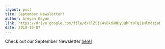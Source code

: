 ```yaml
---
layout: post
tite: September Newsletter!
author: Areyan Kayum
link: https://drive.google.com/file/d/1lZSjC4vOkd8RByJQhPz9TQi1MlMdzioN/view
date: 2018-10-07
---
```

Check out our September Newsletter [here!](https://drive.google.com/file/d/1lZSjC4vOkd8RByJQhPz9TQi1MlMdzioN/view)
